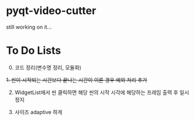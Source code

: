 # pyqt-video-cutter
still working on it...

# To Do Lists

0. 코드 정리(변수명 정리, 모듈화)

~~1. 씬이 시작되는 시간보다 끝나는 시간이 이른 경우 예외 처리 추가~~

2. WidgetList에서 씬 클릭하면 해당 씬의 시작 시각에 해당하는 프레임 출력 후 일시 정지

3. 사이즈 adaptive 하게 
